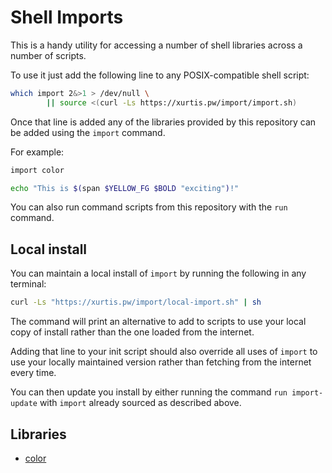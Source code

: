 # Shell Imports

This is a handy utility for accessing a number of shell libraries across
a number of scripts.

To use it just add the following line to any POSIX-compatible shell
script:

```sh
which import 2&>1 > /dev/null \
		|| source <(curl -Ls https://xurtis.pw/import/import.sh)
```

Once that line is added any of the libraries provided by this repository
can be added using the `import` command.

For example:

```sh
import color

echo "This is $(span $YELLOW_FG $BOLD "exciting")!"
```

You can also run command scripts from this repository with the `run`
command.

## Local install

You can maintain a local install of `import` by running the following in
any terminal:

```sh
curl -Ls "https://xurtis.pw/import/local-import.sh" | sh
```

The command will print an alternative to add to scripts to use your
local copy of install rather than the one loaded from the internet.

Adding that line to your init script should also override all uses of
`import` to use your locally maintained version rather than fetching
from the internet every time.

You can then update you install by either running the command `run
import-update` with `import` already sourced as described above.

## Libraries

 * [color](color.md)
